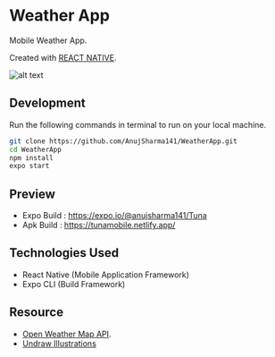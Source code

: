 # Weather App

Mobile Weather App.

Created with [REACT NATIVE](https://reactnative.dev/).

![alt text](https://i.ibb.co/0FQDXBt/Untitled-1.png)

## Development

Run the following commands in terminal to run on your local machine.

```bash 
git clone https://github.com/AnujSharma141/WeatherApp.git
cd WeatherApp
npm install
expo start
```
## Preview

* Expo Build : https://expo.io/@anujsharma141/Tuna
* Apk Build : https://tunamobile.netlify.app/


## Technologies Used 

* React Native (Mobile Application Framework)
* Expo CLI (Build Framework)


## Resource

* [Open Weather Map API](https://openweathermap.org/).
* [Undraw Illustrations](https://undraw.co/)

